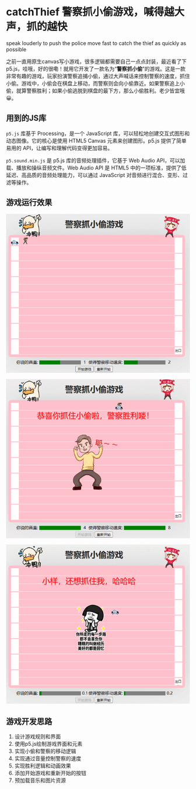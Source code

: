 # catchThief 警察抓小偷游戏，喊得越大声，抓的越快

speak louderly to push the police move fast to catch the thief as quickly as possible

之前一直用原生canvas写小游戏，很多逻辑都需要自己一点点封装，最近看了下p5.js，哇哦，好的很嘞！就用它开发了一款名为“**警察抓小偷**”的游戏。这是一款非常有趣的游戏，玩家扮演警察追捕小偷，通过大声喊话来控制警察的速度，抓住小偷。游戏中，小偷会在棋盘上移动，而警察则会向小偷靠近。如果警察追上小偷，就算警察胜利；如果小偷逃脱到棋盘的最下方，那么小偷胜利。老少皆宜哦😀。

## 用到的JS库

`p5.js` 库基于 Processing，是一个 JavaScript 库，可以轻松地创建交互式图形和动态图像。它的核心是使用 HTML5 Canvas 元素来创建图形。p5.js 提供了简单易用的 API，让编写和理解代码变得更加容易。

`p5.sound.min.js` 是 p5.js 库的音频处理插件，它基于 Web Audio API，可以加载、播放和操纵音频文件。Web Audio API 是 HTML5 中的一项标准，提供了低延迟、高品质的音频处理能力，可以通过 JavaScript 对音频进行混合、变形、过滤等操作。

## 游戏运行效果

![效果图1](https://raw.githubusercontent.com/forrestyuan/catchThief/main/demoGif/grapRuningDemo.gif)

![效果图2](https://raw.githubusercontent.com/forrestyuan/catchThief/main/demoGif/policeWinDemo.gif)

![效果图3](https://raw.githubusercontent.com/forrestyuan/catchThief/main/demoGif/thiefWinDemo.gif)

## 游戏开发思路

1. 设计游戏规则和界面
2. 使用p5.js绘制游戏界面和元素
3. 实现小偷和警察的移动逻辑
4. 实现通过音量控制警察的速度
5. 实现胜利逻辑和动画效果
6. 添加开始游戏和重新开始的按钮
7. 预加载音乐和图片资源
